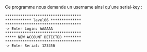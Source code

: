 Ce programme nous demande un username ainsi qu'une serial-key :

    ***********************************
    ************ level06 **************
    ***********************************
    -> Enter Login: AAAAAA
    ***********************************
    ***** NEW ACCOUNT DETECTED ********
    ***********************************
    -> Enter Serial: 123456
